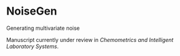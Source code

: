 # NoiseGen
Generating multivariate noise

Manuscript currently under review in _Chemometrics and Intelligent Laboratory Systems_.
